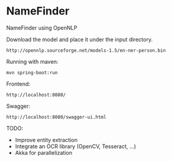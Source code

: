 # NameFinder
NameFinder using OpenNLP

Download the model and place it under the input directory.
```
http://opennlp.sourceforge.net/models-1.5/en-ner-person.bin
```

Running with maven:
```
mvn spring-boot:run
```

Frontend:
```
http://localhost:8080/
```

Swagger:
```
http://localhost:8080/swagger-ui.html
```

TODO:
* Improve entity extraction
* Integrate an OCR library (OpenCV, Tesseract, ...)
* Akka for parallelization 
